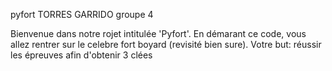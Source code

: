pyfort TORRES GARRIDO groupe 4

Bienvenue dans notre rojet intitulée 'Pyfort'. En démarant ce code, vous allez rentrer sur le celebre fort boyard (revisité bien sure). Votre but: réussir les épreuves afin d'obtenir 3 clées
